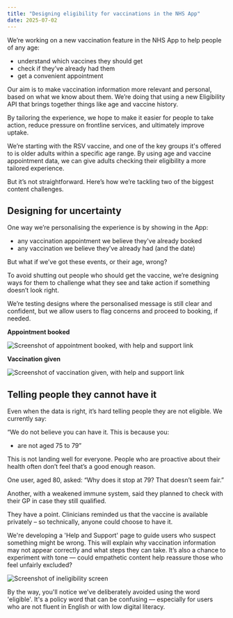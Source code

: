 ```yaml
---
title: "Designing eligibility for vaccinations in the NHS App"
date: 2025-07-02
---
```


We’re working on a new vaccination feature in the NHS App to help people of any age:

* understand which vaccines they should get
* check if they’ve already had them
* get a convenient appointment

Our aim is to make vaccination information more relevant and personal, based on what we know about them. We’re doing that using a new Eligibility API that brings together things like age and vaccine history.
 
By tailoring the experience, we hope to make it easier for people to take action, reduce pressure on frontline services, and ultimately improve uptake.
 
We’re starting with the RSV vaccine, and one of the key groups it's offered to is older adults within a specific age range. By using age and vaccine appointment data, we can give adults checking their eligibility a more tailored experience.
 
But it’s not straightforward. Here’s how we’re tackling two of the biggest content challenges.


## Designing for uncertainty

One way we’re personalising the experience is by showing in the App:

* any vaccination appointment we believe they've already booked
* any vaccination we believe they’ve already had (and the date)

 
But what if we’ve got these events, or their age, wrong? 
 
To avoid shutting out people who should get the vaccine, we’re designing ways for them to challenge what they see and take action if something doesn’t look right. 
 
We’re testing designs where the personalised message is still clear and confident, but we allow users to flag concerns and proceed to booking, if needed.

**Appointment booked**

![Screenshot of appointment booked, with help and support link](already-booked.png) 

**Vaccination given**

![Screenshot of vaccination given, with help and support link](already-vaccd.png) 

## Telling people they cannot have it

Even when the data is right, it’s hard telling people they are not eligible. We currently say:

“We do not believe you can have it. This is because you:

* are not aged 75 to 79”

This is not landing well for everyone. People who are proactive about their health often don’t feel that’s a good enough reason.
 
One user, aged 80, asked: “Why does it stop at 79? That doesn’t seem fair.”
 
Another, with a weakened immune system, said they planned to check with their GP in case they still qualified.
 
They have a point. Clinicians reminded us that the vaccine is available privately – so technically, anyone could choose to have it.
 
We're developing a 'Help and Support' page to guide users who suspect something might be wrong. This will explain why vaccination information may not appear correctly and what steps they can take. It’s also a chance to experiment with tone — could empathetic content help reassure those who feel unfairly excluded?

![Screenshot of ineligibility screen](ineligible.png)

By the way, you'll notice we've deliberately avoided using the word 'eligible'. It's a policy word that can be confusing — especially for users who are not fluent in English or with low digital literacy.


